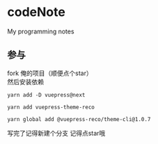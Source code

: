 # codeNote
My programming notes


## 参与
fork 俺的项目（顺便点个star）  
然后安装依赖

```
yarn add -D vuepress@next
```

```
yarn add vuepress-theme-reco
```

```
yarn global add @vuepress-reco/theme-cli@1.0.7
```
写完了记得新建个分支
记得点star哦